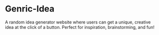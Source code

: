# Genric-Idea
A random idea generator website where users can get a unique, creative idea at the click of a button. Perfect for inspiration, brainstorming, and fun!
